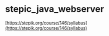 # stepic_java_webserver
[https://stepik.org/course/146/syllabus](https://stepik.org/course/146/syllabus)

